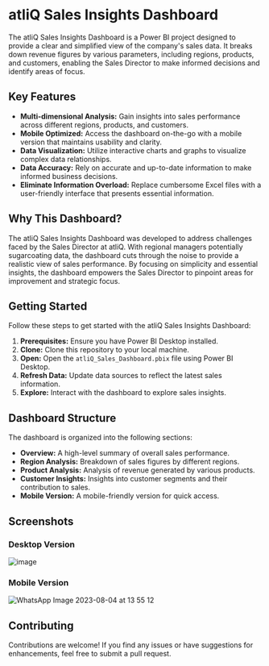 # atliQ Sales Insights Dashboard


The atliQ Sales Insights Dashboard is a Power BI project designed to provide a clear and simplified view of the company's sales data. It breaks down revenue figures by various parameters, including regions, products, and customers, enabling the Sales Director to make informed decisions and identify areas of focus.

## Key Features

- **Multi-dimensional Analysis:** Gain insights into sales performance across different regions, products, and customers.
- **Mobile Optimized:** Access the dashboard on-the-go with a mobile version that maintains usability and clarity.
- **Data Visualization:** Utilize interactive charts and graphs to visualize complex data relationships.
- **Data Accuracy:** Rely on accurate and up-to-date information to make informed business decisions.
- **Eliminate Information Overload:** Replace cumbersome Excel files with a user-friendly interface that presents essential information.

## Why This Dashboard?

The atliQ Sales Insights Dashboard was developed to address challenges faced by the Sales Director at atliQ. With regional managers potentially sugarcoating data, the dashboard cuts through the noise to provide a realistic view of sales performance. By focusing on simplicity and essential insights, the dashboard empowers the Sales Director to pinpoint areas for improvement and strategic focus.

## Getting Started

Follow these steps to get started with the atliQ Sales Insights Dashboard:

1. **Prerequisites:** Ensure you have Power BI Desktop installed.
2. **Clone:** Clone this repository to your local machine.
3. **Open:** Open the `atliQ_Sales_Dashboard.pbix` file using Power BI Desktop.
4. **Refresh Data:** Update data sources to reflect the latest sales information.
5. **Explore:** Interact with the dashboard to explore sales insights.

## Dashboard Structure

The dashboard is organized into the following sections:

- **Overview:** A high-level summary of overall sales performance.
- **Region Analysis:** Breakdown of sales figures by different regions.
- **Product Analysis:** Analysis of revenue generated by various products.
- **Customer Insights:** Insights into customer segments and their contribution to sales.
- **Mobile Version:** A mobile-friendly version for quick access.

## Screenshots

### Desktop Version

![image](https://github.com/Takshi18/AtliQ-sale-Insights-Dashboard/assets/121176455/3eba0e73-94c1-452a-beaf-69fda970bfa3)

### Mobile Version

![WhatsApp Image 2023-08-04 at 13 55 12](https://github.com/Takshi18/AtliQ-sale-Insights-Dashboard/assets/121176455/d6a12200-9983-4ab8-86e6-23b36ea2d48c)


## Contributing

Contributions are welcome! If you find any issues or have suggestions for enhancements, feel free to submit a pull request.
